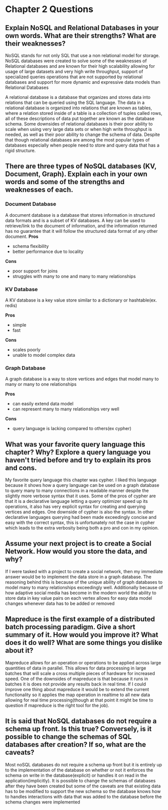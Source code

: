 # Chapter 2 Questions

## Explain NoSQL and Relational Databases in your own words. What are their strengths? What are their weaknesses?

NoSQL stands for not only SQL that use a non relational model for storage.
NoSQL databases were created to solve some of the weaknesses of Relational 
databases and are known for their high scalability allowing for usage of large 
datasets and very high write throughput, support of specialized queries 
operations that are not supported by relational databases and support for more 
dynamic and expressive data models than Relational Databases

A relational database is a database that organizes and stores data into 
relations that can be queried using the SQL language.
The data in a relational database is organized into relations that are known as 
tables, where a relation stored inside of a table is a collection of tuples 
called rows, all of these descriptions of data put together are known as the 
database schema. Some downsides of relational databases is their poor ability 
to scale when using very large data sets or when high write throughput is 
needed, as well as their poor ability to change the schema of data. Despite 
that though relational databases are among the most popular types of databases 
especially when people need to store and query data that has a rigid structure. 


## There are three types of NoSQL databases (KV, Document, Graph). Explain each in your own words and some of the strengths and weaknesses of each.


### Document Database
A document database is a database that stores information in structured data 
formats and is a subset of KV databases. A key can be used to retrieve/link to 
the document of information, and the information returned has no guarantee that 
it will follow the structured data format of any other document.
__Pros__
* schema flexibility 
* better performance due to locality

__Cons__
* poor support for joins
* struggles with many to one and many to many relationships

### KV Database
A KV database is a key value store similar to a dictionary or 
hashtable(ex. redis)

__Pros__
* simple
* fast

__Cons__
* scales poorly
* unable to model complex data

### Graph Database

A graph database is a way to store vertices and edges that model many to many 
or many to one relationships

__Pros__
* can easily extend data model
* can represent many to many relationships very well

__Cons__
* query language is lacking compared to others(ex cypher)

## What was your favorite query language this chapter? Why? Explore a query language you haven't tried before and try to explain its pros and cons.

My favorite query language this chapter was cypher. I liked this language 
because it shows how a query language can be used on a graph database to query
many to many connections in a readable manner despite the slightly more verbose
syntax that it uses. Some of the pros of cypher are that it is a declarative 
language letting a query optimizer speed up its operations, it also has very 
explicit syntax for creating and querying vertices and edges. One downside of
cypher is also the syntax. In other declarative languages querying had been
made exceedingly concise and easy with the correct syntax, this is
unfortunately not the case in cypher which leads to the extra verbosity being
both a pro and con in my opinion.


## Assume your next project is to create a Social Network. How would you store the data, and why?

If I were tasked with a project to create a social network, then my immediate
answer would be to implement the data store in a graph database. The reasoning
behind this is because of the unique ability of graph databases to model many
to many relationships exceedingly well. Additionally because of how adaptive
social media has become in the modern world the ability to store data in key
value pairs on each vertex allows for easy data model changes whenever data
has to be added or removed


## Mapreduce is the first example of a distributed batch processing paradigm. Give a short summary of it. How would you improve it? What does it do well? What are some things you dislike about it?

Mapreduce allows for an operation or operations to be applied across large
quantities of data in parallel. This allows for data processing in large 
batches that will scale a cross multiple pieces of hardware for increased
speed. One of the downsides of mapreduce is that because it runs in batches it
is does not provide any results back in real time. If I could improve one thing
about mapreduce it would be to extend the current functionality so it applies
the map operation in realtime to all new data allowing for real time
processing(though at that point it might be time to question if mapreduce is
the right tool for the job).


## It is said that NoSQL databases do not require a schema up front. Is this true? Conversely, is it possible to change the schemas of SQL databases after creation? If so, what are the caveats?

Most noSQL databases do not require a schema up front but it is entirely up to
the implementation of the database on whether or not it enforces the schema on 
write in the database(explicit) or handles it on read in the 
application(implicitly). It is possible to change the schemas of databases
after they have been created but some of the caveats are that existing data has
to be modified to support the new schema so the database knows how to handles
interactions with data that was added to the database before the schema changes
were implemented
